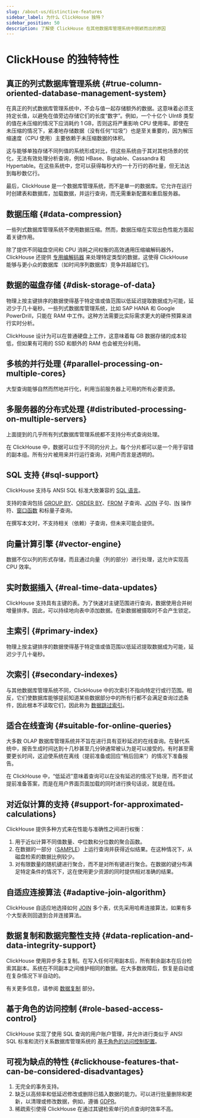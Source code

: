 ```yaml
---
slug: /about-us/distinctive-features
sidebar_label: 为什么 ClickHouse 独特？
sidebar_position: 50
description: 了解使 ClickHouse 在其他数据库管理系统中脱颖而出的原因
---
```



# ClickHouse 的独特特性

## 真正的列式数据库管理系统 {#true-column-oriented-database-management-system}

在真正的列式数据库管理系统中，不会与值一起存储额外的数据。这意味着必须支持定长值，以避免在值旁边存储它们的长度“数字”。例如，一个十亿个 UInt8 类型的值在未压缩的情况下应消耗约 1 GB，否则这将严重影响 CPU 使用率。即使在未压缩的情况下，紧凑地存储数据（没有任何“垃圾”）也是至关重要的，因为解压缩速度（CPU 使用）主要依赖于未压缩数据的体积。

这与能够单独存储不同列值的系统形成对比，但这些系统由于其对其他场景的优化，无法有效处理分析查询，例如 HBase、Bigtable、Cassandra 和 Hypertable。在这些系统中，您可以获得每秒大约一十万行的吞吐量，但无法达到每秒数亿行。

最后，ClickHouse 是一个数据库管理系统，而不是单一的数据库。它允许在运行时创建表和数据库，加载数据，并运行查询，而无需重新配置和重启服务器。

## 数据压缩 {#data-compression}

一些列式数据库管理系统不使用数据压缩。然而，数据压缩在实现出色性能方面起着关键作用。

除了提供不同磁盘空间和 CPU 消耗之间权衡的高效通用压缩编解码器外，ClickHouse 还提供 [专用编解码器](/sql-reference/statements/create/table.md#specialized-codecs) 来处理特定类型的数据，这使得 ClickHouse 能够与更小众的数据库（如时间序列数据库）竞争并超越它们。

## 数据的磁盘存储 {#disk-storage-of-data}

物理上按主键排序的数据使得基于特定值或值范围以低延迟提取数据成为可能，延迟少于几十毫秒。一些列式数据库管理系统，比如 SAP HANA 和 Google PowerDrill，只能在 RAM 中工作。这种方法需要比实际需求更大的硬件预算来进行实时分析。

ClickHouse 设计为可以在普通硬盘上工作，这意味着每 GB 数据存储的成本较低，但如果有可用的 SSD 和额外的 RAM 也会被充分利用。

## 多核的并行处理 {#parallel-processing-on-multiple-cores}

大型查询能够自然而然地并行化，利用当前服务器上可用的所有必要资源。

## 多服务器的分布式处理 {#distributed-processing-on-multiple-servers}

上面提到的几乎所有列式数据库管理系统都不支持分布式查询处理。

在 ClickHouse 中，数据可以位于不同的分片上。每个分片都可以是一个用于容错的副本组。所有分片被用来并行运行查询，对用户而言是透明的。

## SQL 支持 {#sql-support}

ClickHouse 支持与 ANSI SQL 标准大致兼容的 [SQL 语言](/sql-reference/)。

支持的查询包括 [GROUP BY](../sql-reference/statements/select/group-by.md)、[ORDER BY](../sql-reference/statements/select/order-by.md)、[FROM](../sql-reference/statements/select/from.md) 子查询、[JOIN](../sql-reference/statements/select/join.md) 子句、[IN](../sql-reference/operators/in.md) 操作符、[窗口函数](../sql-reference/window-functions/index.md) 和标量子查询。

在撰写本文时，不支持相关（依赖）子查询，但未来可能会提供。

## 向量计算引擎 {#vector-engine}

数据不仅以列的形式存储，而且通过向量（列的部分）进行处理，这允许实现高 CPU 效率。

## 实时数据插入 {#real-time-data-updates}

ClickHouse 支持具有主键的表。为了快速对主键范围进行查询，数据使用合并树增量排序。因此，可以持续地向表中添加数据。在新数据被摄取时不会产生锁定。

## 主索引 {#primary-index}

物理上按主键排序的数据使得基于特定值或值范围以低延迟提取数据成为可能，延迟少于几十毫秒。

## 次索引 {#secondary-indexes}

与其他数据库管理系统不同，ClickHouse 中的次索引不指向特定行或行范围。相反，它们使数据库能够提前知道某些数据部分中的所有行都不会满足查询过滤条件，因此根本不读取它们，因此称为 [数据跳过索引](../engines/table-engines/mergetree-family/mergetree.md#table_engine-mergetree-data_skipping-indexes)。

## 适合在线查询 {#suitable-for-online-queries}

大多数 OLAP 数据库管理系统并不旨在进行具有亚秒延迟的在线查询。在替代系统中，报告生成时间达到十几秒甚至几分钟通常被认为是可以接受的。有时甚至需要更长时间，这迫使系统在离线（提前准备或回应“稍后回来”）的情况下准备报告。

在 ClickHouse 中，“低延迟”意味着查询可以在没有延迟的情况下处理，而不尝试提前准备答案，而是在用户界面页面加载的同时进行换句话说，就是在线。

## 对近似计算的支持 {#support-for-approximated-calculations}

ClickHouse 提供多种方式来在性能与准确性之间进行权衡：

1.  用于近似计算不同值数量、中位数和分位数的聚合函数。
2.  在数据的一部分（[SAMPLE](../sql-reference/statements/select/sample.md)）上运行查询并获得近似结果。在这种情况下，从磁盘检索的数据比例较少。
3.  对有限数量的随机键进行聚合，而不是对所有键进行聚合。在数据的键分布满足特定条件的情况下，这在使用更少资源的同时提供相对准确的结果。

## 自适应连接算法 {#adaptive-join-algorithm}

ClickHouse 自适应地选择如何 [JOIN](../sql-reference/statements/select/join.md) 多个表，优先采用哈希连接算法，如果有多个大型表则回退到合并连接算法。

## 数据复制和数据完整性支持 {#data-replication-and-data-integrity-support}

ClickHouse 使用异步多主复制。在写入任何可用副本后，所有剩余副本在后台检索其副本。系统在不同副本之间维护相同的数据。在大多数故障后，恢复是自动或在复杂情况下半自动的。

有关更多信息，请参阅 [数据复制](../engines/table-engines/mergetree-family/replication.md) 部分。

## 基于角色的访问控制 {#role-based-access-control}

ClickHouse 实现了使用 SQL 查询的用户账户管理，并允许进行类似于 ANSI SQL 标准和流行关系数据库管理系统的 [基于角色的访问控制配置](/guides/sre/user-management/index.md)。

## 可视为缺点的特性 {#clickhouse-features-that-can-be-considered-disadvantages}

1.  无完全的事务支持。
2.  缺乏以高频率和低延迟修改或删除已插入数据的能力。可以进行批量删除和更新，以清理或修改数据，例如，遵循 [GDPR](https://gdpr-info.eu)。
3.  稀疏索引使得 ClickHouse 在通过其键检索单行的点查询时效率不高。
